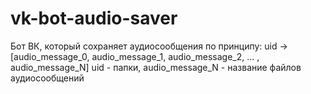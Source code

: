 # vk-bot-audio-saver

Бот ВК, который сохраняет аудиосообщения по принципу: uid -> [audio_message_0, audio_message_1, audio_message_2, ... , audio_message_N]
uid - папки, audio_message_N - название файлов аудиосообщений

